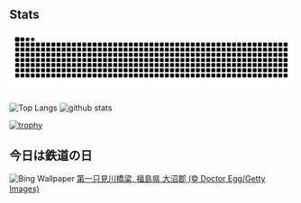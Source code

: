 ## Stats
<picture>
  <source media="(prefers-color-scheme: dark)" srcset="https://raw.githubusercontent.com/ba230t/ba230t/output/github-contribution-grid-snake-dark.svg">
  <source media="(prefers-color-scheme: light)" srcset="https://raw.githubusercontent.com/ba230t/ba230t/output/github-contribution-grid-snake.svg">
  <img alt="github contribution grid snake animation" src="https://raw.githubusercontent.com/ba230t/ba230t/output/github-contribution-grid-snake.svg">
</picture>

<p align="left">
  <img alt="Top Langs" height="150px" src="https://github-readme-stats.vercel.app/api/top-langs/?username=ba230t&layout=compact&theme=transparent" />
  <img alt="github stats" height="150px" src="https://github-readme-stats.vercel.app/api?username=ba230t&theme=transparent" />
</p>

[![trophy](https://github-profile-trophy.vercel.app/?username=ba230t&theme=transparent&column=7)](https://github.com/ryo-ma/github-profile-trophy)


<!-- Bing Wallpaper Start -->
## 今日は鉄道の日
![Bing Wallpaper](https://www.bing.com/th?id=OHR.RailwayDay2025_JA-JP0346908442_1920x1080.jpg&rf=LaDigue_1920x1080.jpg&pid=hp)
[第一只見川橋梁, 福島県 大沼郡 (© Doctor Egg/Getty Images)](https://www.bing.com/search?q=%E7%AC%AC%E4%B8%80%E5%8F%AA%E8%A6%8B%E5%B7%9D%E6%A9%8B%E6%A2%81&form=hpcapt&filters=HpDate%3a%2220251013_1500%22)
<!-- Bing Wallpaper End -->
